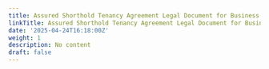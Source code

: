 ```yaml
---
title: Assured Shorthold Tenancy Agreement Legal Document for Business
linkTitle: Assured Shorthold Tenancy Agreement Legal Document for Business
date: '2025-04-24T16:18:00Z'
weight: 1
description: No content
draft: false
---
```



